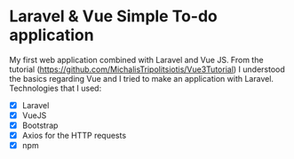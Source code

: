 # Laravel & Vue Simple To-do application

My first web application combined with Laravel and Vue JS. From the tutorial (https://github.com/MichalisTripolitsiotis/Vue3Tutorial) I understood the basics regarding Vue and I tried to make an application with Laravel.
Technologies that I used:

- [X] Laravel
- [X] VueJS
- [X] Bootstrap
- [X] Axios for the HTTP requests
- [X] npm